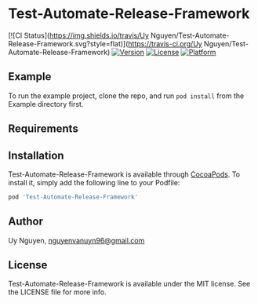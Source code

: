 # Test-Automate-Release-Framework

[![CI Status](https://img.shields.io/travis/Uy Nguyen/Test-Automate-Release-Framework.svg?style=flat)](https://travis-ci.org/Uy Nguyen/Test-Automate-Release-Framework)
[![Version](https://img.shields.io/cocoapods/v/Test-Automate-Release-Framework.svg?style=flat)](https://cocoapods.org/pods/Test-Automate-Release-Framework)
[![License](https://img.shields.io/cocoapods/l/Test-Automate-Release-Framework.svg?style=flat)](https://cocoapods.org/pods/Test-Automate-Release-Framework)
[![Platform](https://img.shields.io/cocoapods/p/Test-Automate-Release-Framework.svg?style=flat)](https://cocoapods.org/pods/Test-Automate-Release-Framework)

## Example

To run the example project, clone the repo, and run `pod install` from the Example directory first.

## Requirements

## Installation

Test-Automate-Release-Framework is available through [CocoaPods](https://cocoapods.org). To install
it, simply add the following line to your Podfile:

```ruby
pod 'Test-Automate-Release-Framework'
```

## Author

Uy Nguyen, nguyenvanuyn96@gmail.com

## License

Test-Automate-Release-Framework is available under the MIT license. See the LICENSE file for more info.
